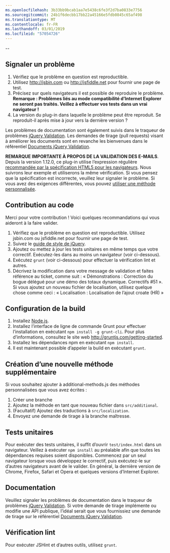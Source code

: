 ```yaml
---
ms.openlocfilehash: 3b33bb9bcab1aa7e5438c6fe3f2d7ba0833e7756
ms.sourcegitcommit: 24b1f6decbb17bb22a45166e5fdb0845c65af498
ms.translationtype: MT
ms.contentlocale: fr-FR
ms.lasthandoff: 03/01/2019
ms.locfileid: "57054726"
---
```

--

## <a name="reporting-an-issue"></a>Signaler un problème

1. Vérifiez que le problème en question est reproductible.
2. Utilisez http://jsbin.com ou http://jsfiddle.net pour fournir une page de test.
3. Précisez sur quels navigateurs il est possible de reproduire le problème. **Remarque : Problèmes liés au mode compatibilité d’Internet Explorer ne seront pas traités. Veillez à effectuer vos tests dans un vrai navigateur !**
4. La version du plug-in dans laquelle le problème peut être reproduit. Se reproduit-il après mise à jour vers la dernière version ?

Les problèmes de documentation sont également suivis dans le traqueur de problèmes [jQuery Validation](https://github.com/jzaefferer/jquery-validation/issues).
Les demandes de tirage (pull requests) visant à améliorer les documents sont en revanche les bienvenues dans le référentiel [Documents jQuery Validation](https://github.com/jzaefferer/validation-content).

**REMARQUE IMPORTANTE À PROPOS DE LA VALIDATION DES E-MAILS**. Depuis la version 1.12.0, ce plug-in utilise l’expression régulière [recommandée par la spécification HTML5 pour les navigateurs](https://html.spec.whatwg.org/multipage/forms.html#valid-e-mail-address). Nous suivrons leur exemple et utiliserons la même vérification. Si vous pensez que la spécification est incorrecte, veuillez leur signaler le problème. Si vous avez des exigences différentes, vous pouvez [utiliser une méthode personnalisée](http://jqueryvalidation.org/jQuery.validator.addMethod/).

## <a name="contributing-code"></a>Contribution au code

Merci pour votre contribution ! Voici quelques recommandations qui vous aideront à la faire valider.

1. Vérifiez que le problème en question est reproductible. Utilisez jsbin.com ou jsfiddle.net pour fournir une page de test.
2. Suivez le [guide de style de jQuery](http://contribute.jquery.com/style-guides/js).
3. Ajoutez ou mettez à jour les tests unitaires en même temps que votre correctif. Exécutez-les dans au moins un navigateur (voir ci-dessous).
4. Exécutez `grunt` (voir ci-dessous) pour effectuer la vérification lint et autres.
5. Décrivez la modification dans votre message de validation et faites référence au ticket, comme suit : « Démonstrations : Correction du bogue délégué pour une démo des totaux dynamique. Correctifs #51 ». Si vous ajoutez un nouveau fichier de localisation, utilisez quelque chose comme ceci : « Localisation : Localisation de l’ajout croate (HR) »

## <a name="build-setup"></a>Configuration de la build

1. Installez [Node.js](http://nodejs.org).
2. Installez l’interface de ligne de commande Grunt pour effectuer l’installation en exécutant `npm install -g grunt-cli`. Pour plus d’informations, consultez le site web http://gruntjs.com/getting-started.
3. Installez les dépendances npm en exécutant `npm install`.
4. Il est maintenant possible d’appeler la build en exécutant `grunt`.

## <a name="creating-a-new-additional-method"></a>Création d’une nouvelle méthode supplémentaire

Si vous souhaitez ajouter à additional-methods.js des méthodes personnalisées que vous avez écrites :

1. Créer une branche
2. Ajoutez la méthode en tant que nouveau fichier dans `src/additional`.
3. (Facultatif) Ajoutez des traductions à `src/localization`.
4. Envoyez une demande de tirage à la branche maîtresse.

## <a name="unit-tests"></a>Tests unitaires

Pour exécuter des tests unitaires, il suffit d’ouvrir `test/index.html` dans un navigateur. Veillez à exécuter `npm install` au préalable afin que toutes les dépendances requises soient disponibles.
Commencez par un seul navigateur lorsque vous développez le correctif, puis exécutez-le sur d’autres navigateurs avant de le valider. En général, la dernière version de Chrome, Firefox, Safari et Opera et quelques versions d’Internet Explorer.

## <a name="documentation"></a>Documentation

Veuillez signaler les problèmes de documentation dans le traqueur de problèmes [jQuery Validation](https://github.com/jzaefferer/jquery-validation/issues).
Si votre demande de tirage implémente ou modifie une API publique, l’idéal serait que vous fournissiez une demande de tirage sur le référentiel [Documents jQuery Validation](https://github.com/jzaefferer/validation-content).

## <a name="linting"></a>Vérification lint

Pour exécuter JSHint et d’autres outils, utilisez `grunt`.

